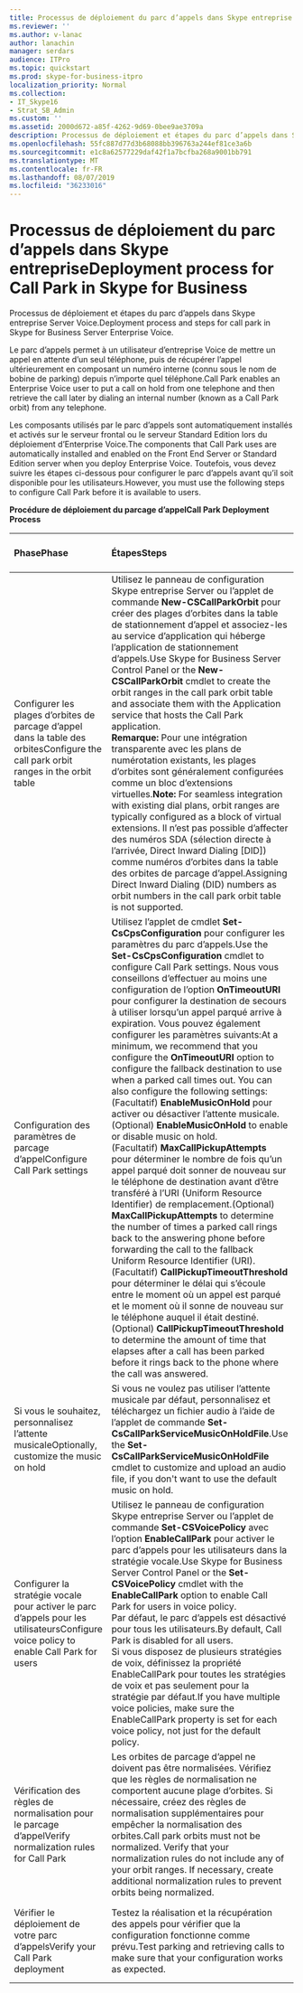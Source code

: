 ```yaml
---
title: Processus de déploiement du parc d’appels dans Skype entreprise
ms.reviewer: ''
ms.author: v-lanac
author: lanachin
manager: serdars
audience: ITPro
ms.topic: quickstart
ms.prod: skype-for-business-itpro
localization_priority: Normal
ms.collection:
- IT_Skype16
- Strat_SB_Admin
ms.custom: ''
ms.assetid: 2000d672-a85f-4262-9d69-0bee9ae3709a
description: Processus de déploiement et étapes du parc d’appels dans Skype entreprise Server Voice.
ms.openlocfilehash: 55fc887d77d3b68088bb396763a244ef81ce3a6b
ms.sourcegitcommit: e1c8a62577229daf42f1a7bcfba268a9001bb791
ms.translationtype: MT
ms.contentlocale: fr-FR
ms.lasthandoff: 08/07/2019
ms.locfileid: "36233016"
---
```

# <a name="deployment-process-for-call-park-in-skype-for-business"></a><span data-ttu-id="2c319-103">Processus de déploiement du parc d’appels dans Skype entreprise</span><span class="sxs-lookup"><span data-stu-id="2c319-103">Deployment process for Call Park in Skype for Business</span></span>
 
<span data-ttu-id="2c319-104">Processus de déploiement et étapes du parc d’appels dans Skype entreprise Server Voice.</span><span class="sxs-lookup"><span data-stu-id="2c319-104">Deployment process and steps for call park in Skype for Business Server Enterprise Voice.</span></span>
  
<span data-ttu-id="2c319-105">Le parc d’appels permet à un utilisateur d’entreprise Voice de mettre un appel en attente d’un seul téléphone, puis de récupérer l’appel ultérieurement en composant un numéro interne (connu sous le nom de bobine de parking) depuis n’importe quel téléphone.</span><span class="sxs-lookup"><span data-stu-id="2c319-105">Call Park enables an Enterprise Voice user to put a call on hold from one telephone and then retrieve the call later by dialing an internal number (known as a Call Park orbit) from any telephone.</span></span>
  
<span data-ttu-id="2c319-106">Les composants utilisés par le parc d’appels sont automatiquement installés et activés sur le serveur frontal ou le serveur Standard Edition lors du déploiement d’Enterprise Voice.</span><span class="sxs-lookup"><span data-stu-id="2c319-106">The components that Call Park uses are automatically installed and enabled on the Front End Server or Standard Edition server when you deploy Enterprise Voice.</span></span> <span data-ttu-id="2c319-107">Toutefois, vous devez suivre les étapes ci-dessous pour configurer le parc d’appels avant qu’il soit disponible pour les utilisateurs.</span><span class="sxs-lookup"><span data-stu-id="2c319-107">However, you must use the following steps to configure Call Park before it is available to users.</span></span> 
  
<span data-ttu-id="2c319-108">**Procédure de déploiement du parcage d’appel**</span><span class="sxs-lookup"><span data-stu-id="2c319-108">**Call Park Deployment Process**</span></span>

|<span data-ttu-id="2c319-109">**Phase**</span><span class="sxs-lookup"><span data-stu-id="2c319-109">**Phase**</span></span>|<span data-ttu-id="2c319-110">**Étapes**</span><span class="sxs-lookup"><span data-stu-id="2c319-110">**Steps**</span></span>|<span data-ttu-id="2c319-111">**Groupes et rôles requis**</span><span class="sxs-lookup"><span data-stu-id="2c319-111">**Required groups and roles**</span></span>|<span data-ttu-id="2c319-112">**Documentation de déploiement**</span><span class="sxs-lookup"><span data-stu-id="2c319-112">**Deployment documentation**</span></span>|
|:-----|:-----|:-----|:-----|
|<span data-ttu-id="2c319-113">Configurer les plages d’orbites de parcage d’appel dans la table des orbites</span><span class="sxs-lookup"><span data-stu-id="2c319-113">Configure the call park orbit ranges in the orbit table</span></span>  <br/> |<span data-ttu-id="2c319-114">Utilisez le panneau de configuration Skype entreprise Server ou l’applet de commande **New-CSCallParkOrbit** pour créer des plages d’orbites dans la table de stationnement d’appel et associez-les au service d’application qui héberge l’application de stationnement d’appels.</span><span class="sxs-lookup"><span data-stu-id="2c319-114">Use Skype for Business Server Control Panel or the **New-CSCallParkOrbit** cmdlet to create the orbit ranges in the call park orbit table and associate them with the Application service that hosts the Call Park application.</span></span> <br/> <span data-ttu-id="2c319-115">**Remarque:** Pour une intégration transparente avec les plans de numérotation existants, les plages d’orbites sont généralement configurées comme un bloc d’extensions virtuelles.</span><span class="sxs-lookup"><span data-stu-id="2c319-115">**Note:** For seamless integration with existing dial plans, orbit ranges are typically configured as a block of virtual extensions.</span></span> <span data-ttu-id="2c319-116">Il n’est pas possible d’affecter des numéros SDA (sélection directe à l’arrivée, Direct Inward Dialing [DID]) comme numéros d’orbites dans la table des orbites de parcage d’appel.</span><span class="sxs-lookup"><span data-stu-id="2c319-116">Assigning Direct Inward Dialing (DID) numbers as orbit numbers in the call park orbit table is not supported.</span></span> <br/> |<span data-ttu-id="2c319-117">RTCUniversalServerAdmins</span><span class="sxs-lookup"><span data-stu-id="2c319-117">RTCUniversalServerAdmins</span></span>  <br/> <span data-ttu-id="2c319-118">CsVoiceAdministrator</span><span class="sxs-lookup"><span data-stu-id="2c319-118">CsVoiceAdministrator</span></span>  <br/> <span data-ttu-id="2c319-119">CsServerAdministrator</span><span class="sxs-lookup"><span data-stu-id="2c319-119">CsServerAdministrator</span></span>  <br/> <span data-ttu-id="2c319-120">CsAdministrator</span><span class="sxs-lookup"><span data-stu-id="2c319-120">CsAdministrator</span></span>  <br/> |[<span data-ttu-id="2c319-121">Créer ou modifier une gamme de parc d’appels dans Skype entreprise</span><span class="sxs-lookup"><span data-stu-id="2c319-121">Create or modify a Call Park orbit range in Skype for Business</span></span>](create-or-modify-a-call-park-orbit-range.md) <br/> |
|<span data-ttu-id="2c319-122">Configuration des paramètres de parcage d’appel</span><span class="sxs-lookup"><span data-stu-id="2c319-122">Configure Call Park settings</span></span>  <br/> | <span data-ttu-id="2c319-123">Utilisez l’applet de cmdlet **Set-CsCpsConfiguration** pour configurer les paramètres du parc d’appels.</span><span class="sxs-lookup"><span data-stu-id="2c319-123">Use the **Set-CsCpsConfiguration** cmdlet to configure Call Park settings.</span></span> <span data-ttu-id="2c319-124">Nous vous conseillons d’effectuer au moins une configuration de l’option **OnTimeoutURI** pour configurer la destination de secours à utiliser lorsqu’un appel parqué arrive à expiration. Vous pouvez également configurer les paramètres suivants:</span><span class="sxs-lookup"><span data-stu-id="2c319-124">At a minimum, we recommend that you configure the **OnTimeoutURI** option to configure the fallback destination to use when a parked call times out. You can also configure the following settings:</span></span> <br/>  <span data-ttu-id="2c319-125">(Facultatif) **EnableMusicOnHold** pour activer ou désactiver l’attente musicale.</span><span class="sxs-lookup"><span data-stu-id="2c319-125">(Optional) **EnableMusicOnHold** to enable or disable music on hold.</span></span> <br/>  <span data-ttu-id="2c319-126">(Facultatif) **MaxCallPickupAttempts** pour déterminer le nombre de fois qu’un appel parqué doit sonner de nouveau sur le téléphone de destination avant d’être transféré à l’URI (Uniform Resource Identifier) de remplacement.</span><span class="sxs-lookup"><span data-stu-id="2c319-126">(Optional) **MaxCallPickupAttempts** to determine the number of times a parked call rings back to the answering phone before forwarding the call to the fallback Uniform Resource Identifier (URI).</span></span> <br/>  <span data-ttu-id="2c319-127">(Facultatif) **CallPickupTimeoutThreshold** pour déterminer le délai qui s’écoule entre le moment où un appel est parqué et le moment où il sonne de nouveau sur le téléphone auquel il était destiné.</span><span class="sxs-lookup"><span data-stu-id="2c319-127">(Optional) **CallPickupTimeoutThreshold** to determine the amount of time that elapses after a call has been parked before it rings back to the phone where the call was answered.</span></span> <br/> |<span data-ttu-id="2c319-128">RTCUniversalServerAdmins</span><span class="sxs-lookup"><span data-stu-id="2c319-128">RTCUniversalServerAdmins</span></span>  <br/> <span data-ttu-id="2c319-129">CsVoiceAdministrator</span><span class="sxs-lookup"><span data-stu-id="2c319-129">CsVoiceAdministrator</span></span>  <br/> <span data-ttu-id="2c319-130">CsServerAdministrator</span><span class="sxs-lookup"><span data-stu-id="2c319-130">CsServerAdministrator</span></span>  <br/> <span data-ttu-id="2c319-131">CsAdministrator</span><span class="sxs-lookup"><span data-stu-id="2c319-131">CsAdministrator</span></span>  <br/> |[<span data-ttu-id="2c319-132">Configurer les paramètres de parc d’appels dans Skype entreprise</span><span class="sxs-lookup"><span data-stu-id="2c319-132">Configure Call Park settings in Skype for Business</span></span>](configure-call-park-settings.md) <br/> |
|<span data-ttu-id="2c319-133">Si vous le souhaitez, personnalisez l’attente musicale</span><span class="sxs-lookup"><span data-stu-id="2c319-133">Optionally, customize the music on hold</span></span>  <br/> |<span data-ttu-id="2c319-134">Si vous ne voulez pas utiliser l’attente musicale par défaut, personnalisez et téléchargez un fichier audio à l’aide de l’applet de commande **Set-CsCallParkServiceMusicOnHoldFile**.</span><span class="sxs-lookup"><span data-stu-id="2c319-134">Use the **Set-CsCallParkServiceMusicOnHoldFile** cmdlet to customize and upload an audio file, if you don't want to use the default music on hold.</span></span> <br/> |<span data-ttu-id="2c319-135">RTCUniversalServerAdmins</span><span class="sxs-lookup"><span data-stu-id="2c319-135">RTCUniversalServerAdmins</span></span>  <br/> <span data-ttu-id="2c319-136">CsVoiceAdministrator</span><span class="sxs-lookup"><span data-stu-id="2c319-136">CsVoiceAdministrator</span></span>  <br/> <span data-ttu-id="2c319-137">CsServerAdministrator</span><span class="sxs-lookup"><span data-stu-id="2c319-137">CsServerAdministrator</span></span>  <br/> <span data-ttu-id="2c319-138">CsAdministrator</span><span class="sxs-lookup"><span data-stu-id="2c319-138">CsAdministrator</span></span>  <br/> |[<span data-ttu-id="2c319-139">Personnalisation du parc d’appels en attente dans Skype entreprise</span><span class="sxs-lookup"><span data-stu-id="2c319-139">Customize Call Park music on hold inSkype for Business</span></span>](customize-call-park-music-on-hold.md) <br/> |
|<span data-ttu-id="2c319-140">Configurer la stratégie vocale pour activer le parc d’appels pour les utilisateurs</span><span class="sxs-lookup"><span data-stu-id="2c319-140">Configure voice policy to enable Call Park for users</span></span>  <br/> |<span data-ttu-id="2c319-141">Utilisez le panneau de configuration Skype entreprise Server ou l’applet de commande **Set-CSVoicePolicy** avec l’option **EnableCallPark** pour activer le parc d’appels pour les utilisateurs dans la stratégie vocale.</span><span class="sxs-lookup"><span data-stu-id="2c319-141">Use Skype for Business Server Control Panel or the **Set-CSVoicePolicy** cmdlet with the **EnableCallPark** option to enable Call Park for users in voice policy.</span></span> <br/> <span data-ttu-id="2c319-142">Par défaut, le parc d’appels est désactivé pour tous les utilisateurs.</span><span class="sxs-lookup"><span data-stu-id="2c319-142">By default, Call Park is disabled for all users.</span></span>  <br/> <span data-ttu-id="2c319-143">Si vous disposez de plusieurs stratégies de voix, définissez la propriété EnableCallPark pour toutes les stratégies de voix et pas seulement pour la stratégie par défaut.</span><span class="sxs-lookup"><span data-stu-id="2c319-143">If you have multiple voice policies, make sure the EnableCallPark property is set for each voice policy, not just for the default policy.</span></span>  <br/> |<span data-ttu-id="2c319-144">RTCUniversalServerAdmins</span><span class="sxs-lookup"><span data-stu-id="2c319-144">RTCUniversalServerAdmins</span></span>  <br/> <span data-ttu-id="2c319-145">CsVoiceAdministrator</span><span class="sxs-lookup"><span data-stu-id="2c319-145">CsVoiceAdministrator</span></span>  <br/> <span data-ttu-id="2c319-146">CsUserAdministrator</span><span class="sxs-lookup"><span data-stu-id="2c319-146">CsUserAdministrator</span></span>  <br/> <span data-ttu-id="2c319-147">CsAdministrator</span><span class="sxs-lookup"><span data-stu-id="2c319-147">CsAdministrator</span></span>  <br/> |[<span data-ttu-id="2c319-148">Activer le parc d’appels pour les utilisateurs de Skype entreprise</span><span class="sxs-lookup"><span data-stu-id="2c319-148">Enable Call Park for users in Skype for Business</span></span>](enable-call-park-for-users.md) <br/> |
|<span data-ttu-id="2c319-149">Vérification des règles de normalisation pour le parcage d’appel</span><span class="sxs-lookup"><span data-stu-id="2c319-149">Verify normalization rules for Call Park</span></span>  <br/> |<span data-ttu-id="2c319-p104">Les orbites de parcage d’appel ne doivent pas être normalisées. Vérifiez que les règles de normalisation ne comportent aucune plage d’orbites. Si nécessaire, créez des règles de normalisation supplémentaires pour empêcher la normalisation des orbites.</span><span class="sxs-lookup"><span data-stu-id="2c319-p104">Call park orbits must not be normalized. Verify that your normalization rules do not include any of your orbit ranges. If necessary, create additional normalization rules to prevent orbits being normalized.</span></span>  <br/> |<span data-ttu-id="2c319-153">RTCUniversalServerAdmins</span><span class="sxs-lookup"><span data-stu-id="2c319-153">RTCUniversalServerAdmins</span></span>  <br/> <span data-ttu-id="2c319-154">CsVoiceAdministrator</span><span class="sxs-lookup"><span data-stu-id="2c319-154">CsVoiceAdministrator</span></span>  <br/> <span data-ttu-id="2c319-155">CsServerAdministrator</span><span class="sxs-lookup"><span data-stu-id="2c319-155">CsServerAdministrator</span></span>  <br/> <span data-ttu-id="2c319-156">CsAdministrator</span><span class="sxs-lookup"><span data-stu-id="2c319-156">CsAdministrator</span></span>  <br/> |[<span data-ttu-id="2c319-157">Vérifier les règles de normalisation du parc d’appels dans Skype entreprise</span><span class="sxs-lookup"><span data-stu-id="2c319-157">Verify normalization rules for Call Park in Skype for Business</span></span>](verify-normalization-rules-for-call-park.md) <br/> |
|<span data-ttu-id="2c319-158">Vérifier le déploiement de votre parc d’appels</span><span class="sxs-lookup"><span data-stu-id="2c319-158">Verify your Call Park deployment</span></span>  <br/> |<span data-ttu-id="2c319-159">Testez la réalisation et la récupération des appels pour vérifier que la configuration fonctionne comme prévu.</span><span class="sxs-lookup"><span data-stu-id="2c319-159">Test parking and retrieving calls to make sure that your configuration works as expected.</span></span>  <br/> |-  <br/> |[<span data-ttu-id="2c319-160">Facultatif Vérifier le déploiement du parc d’appels dans Skype entreprise</span><span class="sxs-lookup"><span data-stu-id="2c319-160">(Optional) Verify Call Park deployment in Skype for Business</span></span>](optional-verify-call-park-deployment.md) <br/> |
   

